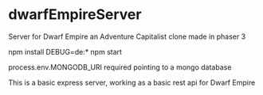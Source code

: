 # dwarfEmpireServer
Server for Dwarf Empire an Adventure Capitalist clone made in phaser 3

npm install
DEBUG=de:* npm start

process.env.MONGODB_URI required pointing to a mongo database

This is a basic express server, working as a basic rest api for Dwarf Empire
